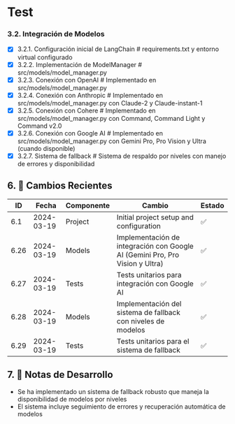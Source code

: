 # Test

### 3.2. Integración de Modelos
- [x] 3.2.1. Configuración inicial de LangChain  # requirements.txt y entorno virtual configurado
- [x] 3.2.2. Implementación de ModelManager  # src/models/model_manager.py
- [x] 3.2.3. Conexión con OpenAI  # Implementado en src/models/model_manager.py
- [x] 3.2.4. Conexión con Anthropic  # Implementado en src/models/model_manager.py con Claude-2 y Claude-instant-1
- [x] 3.2.5. Conexión con Cohere  # Implementado en src/models/model_manager.py con Command, Command Light y Command v2.0
- [x] 3.2.6. Conexión con Google AI  # Implementado en src/models/model_manager.py con Gemini Pro, Pro Vision y Ultra (cuando disponible)
- [x] 3.2.7. Sistema de fallback  # Sistema de respaldo por niveles con manejo de errores y disponibilidad

## 6. 🔄 Cambios Recientes
| ID | Fecha | Componente | Cambio | Estado |
|----|-------|------------|---------|---------|
| 6.1 | 2024-03-19 | Project | Initial project setup and configuration | ✅ |
| 6.26 | 2024-03-19 | Models | Implementación de integración con Google AI (Gemini Pro, Pro Vision y Ultra) | ✅ |
| 6.27 | 2024-03-19 | Tests | Tests unitarios para integración con Google AI | ✅ |
| 6.28 | 2024-03-19 | Models | Implementación del sistema de fallback con niveles de modelos | ✅ |
| 6.29 | 2024-03-19 | Tests | Tests unitarios para el sistema de fallback | ✅ |

## 7. 📝 Notas de Desarrollo
- Se ha implementado un sistema de fallback robusto que maneja la disponibilidad de modelos por niveles
- El sistema incluye seguimiento de errores y recuperación automática de modelos
